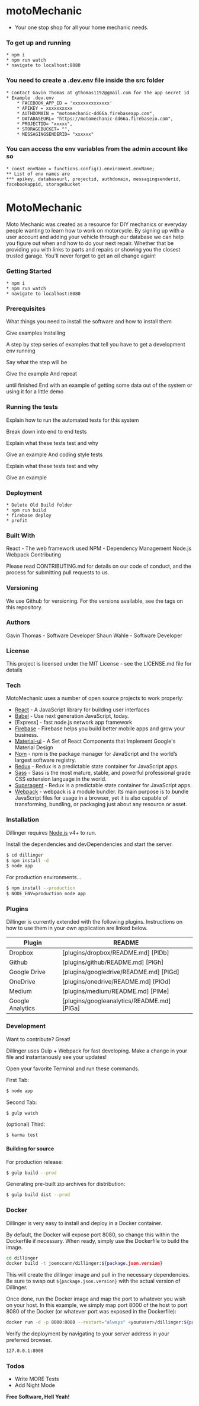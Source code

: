 # motoMechanic
* Your one stop shop for all your home mechanic needs.

### To get up and running 
    * npm i
    * npm run watch
    * navigate to localhost:8080

### You need to create a .dev.env file inside the src folder
    * Contact Gavin Thomas at gthomas1192@gmail.com for the app secret id
    * Example .dev.env
        * FACEBOOK_APP_ID = 'xxxxxxxxxxxxxx'
        * APIKEY = xxxxxxxxxx
        * AUTHDOMAIN = "motomechanic-dd66a.firebaseapp.com",
        * DATABASEURL= "https://motomechanic-dd66a.firebaseio.com",
        * PROJECTID= "xxxxx",
        * STORAGEBUCKET= "",
        * MESSAGINGSENDERID= "xxxxxx"

### You can access the env variables from the admin account like so

    * const envName = functions.config().enviroment.envName;
    ** List of env names are 
    *** apikey, databaseurl, projectid, authdomain, messagingsenderid, facebookappid, storagebucket




# MotoMechanic

Moto Mechanic was created as a resource for DIY mechanics or everyday people wanting to learn how to work on motorcycle. By signing up with a user account and adding your vehicle through our database we can help you figure out when and how to do your next repair. Whether that be providing you with links to parts and repairs or showing you the closest trusted garage. You'll never forget to get an oil change again!

### Getting Started

    * npm i
    * npm run watch
    * navigate to localhost:8080

### Prerequisites

What things you need to install the software and how to install them

Give examples
Installing

A step by step series of examples that tell you have to get a development env running

Say what the step will be

Give the example
And repeat

until finished
End with an example of getting some data out of the system or using it for a little demo

### Running the tests

Explain how to run the automated tests for this system

Break down into end to end tests

Explain what these tests test and why

Give an example
And coding style tests

Explain what these tests test and why

Give an example
### Deployment

    * Delete Old Build folder
    * npm run build
    * firebase deploy
    * profit

### Built With

React - The web framework used
NPM - Dependency Management
Node.js
Webpack
Contributing

Please read CONTRIBUTING.md for details on our code of conduct, and the process for submitting pull requests to us.

### Versioning

We use Github for versioning. For the versions available, see the tags on this repository.

### Authors

Gavin Thomas - Software Developer
Shaun Wahle - Software Developer

### License

This project is licensed under the MIT License - see the LICENSE.md file for details

### Tech

MotoMechanic uses a number of open source projects to work properly:

* [React] - A JavaScript library for building user interfaces
* [Babel] - Use next generation JavaScript, today.
* [Express] - fast node.js network app framework
* [Firebase] - Firebase helps you build better mobile apps and grow your business.
* [Material-ui] - A Set of React Components that Implement Google's Material Design
* [Npm] - npm is the package manager for JavaScript and the world’s largest software registry.
* [Redux] - Redux is a predictable state container for JavaScript apps.
* [Sass] - Sass is the most mature, stable, and powerful professional grade CSS extension language in the world.
* [Superagent] - Redux is a predictable state container for JavaScript apps.
* [Webpack] - webpack is a module bundler. Its main purpose is to bundle JavaScript files for usage in a browser, yet it is also capable of transforming, bundling, or packaging just about any resource or asset.

### Installation

Dillinger requires [Node.js](https://nodejs.org/) v4+ to run.

Install the dependencies and devDependencies and start the server.

```sh
$ cd dillinger
$ npm install -d
$ node app
```

For production environments...

```sh
$ npm install --production
$ NODE_ENV=production node app
```

### Plugins

Dillinger is currently extended with the following plugins. Instructions on how to use them in your own application are linked below.

| Plugin | README |
| ------ | ------ |
| Dropbox | [plugins/dropbox/README.md] [PlDb] |
| Github | [plugins/github/README.md] [PlGh] |
| Google Drive | [plugins/googledrive/README.md] [PlGd] |
| OneDrive | [plugins/onedrive/README.md] [PlOd] |
| Medium | [plugins/medium/README.md] [PlMe] |
| Google Analytics | [plugins/googleanalytics/README.md] [PlGa] |


### Development

Want to contribute? Great!

Dillinger uses Gulp + Webpack for fast developing.
Make a change in your file and instantanously see your updates!

Open your favorite Terminal and run these commands.

First Tab:
```sh
$ node app
```

Second Tab:
```sh
$ gulp watch
```

(optional) Third:
```sh
$ karma test
```
#### Building for source
For production release:
```sh
$ gulp build --prod
```
Generating pre-built zip archives for distribution:
```sh
$ gulp build dist --prod
```
### Docker
Dillinger is very easy to install and deploy in a Docker container.

By default, the Docker will expose port 8080, so change this within the Dockerfile if necessary. When ready, simply use the Dockerfile to build the image.

```sh
cd dillinger
docker build -t joemccann/dillinger:${package.json.version}
```
This will create the dillinger image and pull in the necessary dependencies. Be sure to swap out `${package.json.version}` with the actual version of Dillinger.

Once done, run the Docker image and map the port to whatever you wish on your host. In this example, we simply map port 8000 of the host to port 8080 of the Docker (or whatever port was exposed in the Dockerfile):

```sh
docker run -d -p 8000:8080 --restart="always" <youruser>/dillinger:${package.json.version}
```

Verify the deployment by navigating to your server address in your preferred browser.

```sh
127.0.0.1:8000
```

### Todos

 - Write MORE Tests
 - Add Night Mode


**Free Software, Hell Yeah!**

[//]: #


   [react]: <https://reactjs.org/>
   [babel]: <https://babeljs.io/>
   [firebase]: <https://firebase.google.com>
   [material-ui]: <http://www.material-ui.com/#/>
   [Sass]: <http://sass-lang.com/>
   [redux]: <https://redux.js.org/>
   [superagent]: <https://github.com/visionmedia/superagent>
   [webpack]: <https://webpack.js.org/>
   [npm]: <https://www.npmjs.com/>
   [vscode]: <https://code.visualstudio.com/>
   [trello]: <https://trello.com/>
   [github]: <https://github.com/>
   [slack]: <https://slack.com/>
